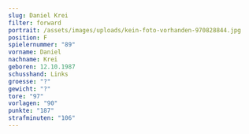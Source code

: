 ```yaml
---
slug: Daniel Krei
filter: forward
portrait: /assets/images/uploads/kein-foto-vorhanden-970828844.jpg
position: F
spielernummer: "89"
vorname: Daniel
nachname: Krei
geboren: 12.10.1987
schusshand: Links
groesse: "?"
gewicht: "?"
tore: "97"
vorlagen: "90"
punkte: "187"
strafminuten: "106"
---
```

